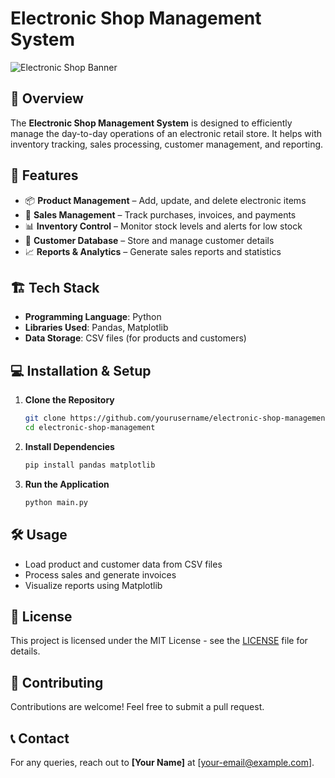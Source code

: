 # Electronic Shop Management System

![Electronic Shop Banner](https://via.placeholder.com/1200x400?text=Electronic+Shop+Management+System)

## 📌 Overview
The **Electronic Shop Management System** is designed to efficiently manage the day-to-day operations of an electronic retail store. It helps with inventory tracking, sales processing, customer management, and reporting.

## 🚀 Features
- 📦 **Product Management** – Add, update, and delete electronic items
- 🛒 **Sales Management** – Track purchases, invoices, and payments
- 📊 **Inventory Control** – Monitor stock levels and alerts for low stock
- 👥 **Customer Database** – Store and manage customer details
- 📈 **Reports & Analytics** – Generate sales reports and statistics

## 🏗️ Tech Stack
- **Programming Language**: Python
- **Libraries Used**: Pandas, Matplotlib
- **Data Storage**: CSV files (for products and customers)

## 💻 Installation & Setup
1. **Clone the Repository**
   ```sh
   git clone https://github.com/yourusername/electronic-shop-management.git
   cd electronic-shop-management
   ```

2. **Install Dependencies**
   ```sh
   pip install pandas matplotlib
   ```

3. **Run the Application**
   ```sh
   python main.py
   ```

## 🛠️ Usage
- Load product and customer data from CSV files
- Process sales and generate invoices
- Visualize reports using Matplotlib

## 📝 License
This project is licensed under the MIT License - see the [LICENSE](LICENSE) file for details.

## 🤝 Contributing
Contributions are welcome! Feel free to submit a pull request.

## 📞 Contact
For any queries, reach out to **[Your Name]** at [your-email@example.com].
